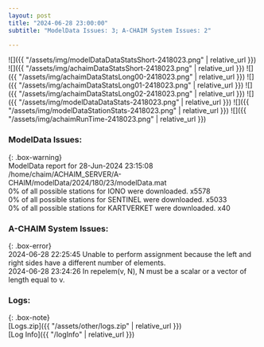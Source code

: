 ```yaml
---
layout: post
title: "2024-06-28 23:00:00"
subtitle: "ModelData Issues: 3; A-CHAIM System Issues: 2"

---
```


![]({{ "/assets/img/modelDataDataStatsShort-2418023.png" | relative_url }})
![]({{ "/assets/img/achaimDataStatsShort-2418023.png" | relative_url }})
![]({{ "/assets/img/achaimDataStatsLong00-2418023.png" | relative_url }})
![]({{ "/assets/img/achaimDataStatsLong01-2418023.png" | relative_url }})
![]({{ "/assets/img/achaimDataStatsLong02-2418023.png" | relative_url }})
![]({{ "/assets/img/modelDataDataStats-2418023.png" | relative_url }})
![]({{ "/assets/img/modelDataStationStats-2418023.png" | relative_url }})
![]({{ "/assets/img/achaimRunTime-2418023.png" | relative_url }})


### ModelData Issues:  
  
{: .box-warning}  
 ModelData report for 28-Jun-2024 23:15:08   
 /home/chaim/ACHAIM_SERVER/A-CHAIM/modelData/2024/180/23/modelData.mat   
 0% of all possible stations for IONO were downloaded. x5578   
 0% of all possible stations for SENTINEL were downloaded. x5033   
 0% of all possible stations for KARTVERKET were downloaded. x40   
  
### A-CHAIM System Issues:  
  
{: .box-error}  
2024-06-28 22:25:45 Unable to perform assignment because the left and right sides have a different number of elements.  
2024-06-28 23:24:26 In repelem(v, N), N must be a scalar or a vector of length equal to v.  

### Logs:  
  
{: .box-note}  
[Logs.zip]({{ "/assets/other/logs.zip" | relative_url }})  
[Log Info]({{ "/logInfo" | relative_url }})  

